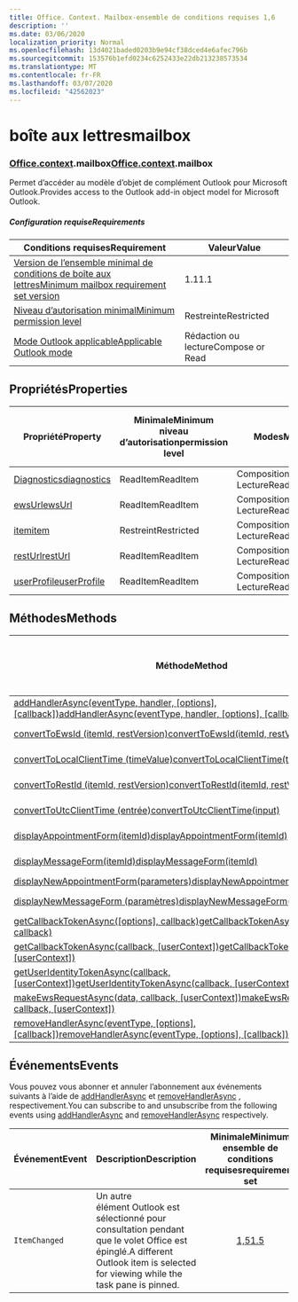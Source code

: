 ```yaml
---
title: Office. Context. Mailbox-ensemble de conditions requises 1,6
description: ''
ms.date: 03/06/2020
localization_priority: Normal
ms.openlocfilehash: 13d4021baded0203b9e94cf38dced4e6afec796b
ms.sourcegitcommit: 153576b1efd0234c6252433e22db213238573534
ms.translationtype: MT
ms.contentlocale: fr-FR
ms.lasthandoff: 03/07/2020
ms.locfileid: "42562023"
---
```

# <a name="mailbox"></a><span data-ttu-id="b4264-102">boîte aux lettres</span><span class="sxs-lookup"><span data-stu-id="b4264-102">mailbox</span></span>

### <a name="officecontextmailbox"></a><span data-ttu-id="b4264-103">[Office](office.md)[.context](office.context.md).mailbox</span><span class="sxs-lookup"><span data-stu-id="b4264-103">[Office](office.md)[.context](office.context.md).mailbox</span></span>

<span data-ttu-id="b4264-104">Permet d’accéder au modèle d’objet de complément Outlook pour Microsoft Outlook.</span><span class="sxs-lookup"><span data-stu-id="b4264-104">Provides access to the Outlook add-in object model for Microsoft Outlook.</span></span>

##### <a name="requirements"></a><span data-ttu-id="b4264-105">Configuration requise</span><span class="sxs-lookup"><span data-stu-id="b4264-105">Requirements</span></span>

|<span data-ttu-id="b4264-106">Conditions requises</span><span class="sxs-lookup"><span data-stu-id="b4264-106">Requirement</span></span>| <span data-ttu-id="b4264-107">Valeur</span><span class="sxs-lookup"><span data-stu-id="b4264-107">Value</span></span>|
|---|---|
|[<span data-ttu-id="b4264-108">Version de l’ensemble minimal de conditions de boîte aux lettres</span><span class="sxs-lookup"><span data-stu-id="b4264-108">Minimum mailbox requirement set version</span></span>](../../requirement-sets/outlook-api-requirement-sets.md)| <span data-ttu-id="b4264-109">1.1</span><span class="sxs-lookup"><span data-stu-id="b4264-109">1.1</span></span>|
|[<span data-ttu-id="b4264-110">Niveau d’autorisation minimal</span><span class="sxs-lookup"><span data-stu-id="b4264-110">Minimum permission level</span></span>](../../../outlook/understanding-outlook-add-in-permissions.md)| <span data-ttu-id="b4264-111">Restreinte</span><span class="sxs-lookup"><span data-stu-id="b4264-111">Restricted</span></span>|
|[<span data-ttu-id="b4264-112">Mode Outlook applicable</span><span class="sxs-lookup"><span data-stu-id="b4264-112">Applicable Outlook mode</span></span>](../../../outlook/outlook-add-ins-overview.md#extension-points)| <span data-ttu-id="b4264-113">Rédaction ou lecture</span><span class="sxs-lookup"><span data-stu-id="b4264-113">Compose or Read</span></span>|

## <a name="properties"></a><span data-ttu-id="b4264-114">Propriétés</span><span class="sxs-lookup"><span data-stu-id="b4264-114">Properties</span></span>

| <span data-ttu-id="b4264-115">Propriété</span><span class="sxs-lookup"><span data-stu-id="b4264-115">Property</span></span> | <span data-ttu-id="b4264-116">Minimale</span><span class="sxs-lookup"><span data-stu-id="b4264-116">Minimum</span></span><br><span data-ttu-id="b4264-117">niveau d’autorisation</span><span class="sxs-lookup"><span data-stu-id="b4264-117">permission level</span></span> | <span data-ttu-id="b4264-118">Modes</span><span class="sxs-lookup"><span data-stu-id="b4264-118">Modes</span></span> | <span data-ttu-id="b4264-119">Type de retour</span><span class="sxs-lookup"><span data-stu-id="b4264-119">Return type</span></span> | <span data-ttu-id="b4264-120">Minimale</span><span class="sxs-lookup"><span data-stu-id="b4264-120">Minimum</span></span><br><span data-ttu-id="b4264-121">ensemble de conditions requises</span><span class="sxs-lookup"><span data-stu-id="b4264-121">requirement set</span></span> |
|---|---|---|---|:---:|
| [<span data-ttu-id="b4264-122">Diagnostics</span><span class="sxs-lookup"><span data-stu-id="b4264-122">diagnostics</span></span>](/javascript/api/outlook/office.mailbox?view=outlook-js-1.6#diagnostics) | <span data-ttu-id="b4264-123">ReadItem</span><span class="sxs-lookup"><span data-stu-id="b4264-123">ReadItem</span></span> | <span data-ttu-id="b4264-124">Composition</span><span class="sxs-lookup"><span data-stu-id="b4264-124">Compose</span></span><br><span data-ttu-id="b4264-125">Lecture</span><span class="sxs-lookup"><span data-stu-id="b4264-125">Read</span></span> | [<span data-ttu-id="b4264-126">Diagnostics</span><span class="sxs-lookup"><span data-stu-id="b4264-126">Diagnostics</span></span>](/javascript/api/outlook/office.diagnostics?view=outlook-js-1.6) | [<span data-ttu-id="b4264-127">1.1</span><span class="sxs-lookup"><span data-stu-id="b4264-127">1.1</span></span>](../requirement-set-1.1/outlook-requirement-set-1.1.md) |
| [<span data-ttu-id="b4264-128">ewsUrl</span><span class="sxs-lookup"><span data-stu-id="b4264-128">ewsUrl</span></span>](/javascript/api/outlook/office.mailbox?view=outlook-js-1.6#ewsurl) | <span data-ttu-id="b4264-129">ReadItem</span><span class="sxs-lookup"><span data-stu-id="b4264-129">ReadItem</span></span> | <span data-ttu-id="b4264-130">Composition</span><span class="sxs-lookup"><span data-stu-id="b4264-130">Compose</span></span><br><span data-ttu-id="b4264-131">Lecture</span><span class="sxs-lookup"><span data-stu-id="b4264-131">Read</span></span> | <span data-ttu-id="b4264-132">String</span><span class="sxs-lookup"><span data-stu-id="b4264-132">String</span></span> | [<span data-ttu-id="b4264-133">1.1</span><span class="sxs-lookup"><span data-stu-id="b4264-133">1.1</span></span>](../requirement-set-1.1/outlook-requirement-set-1.1.md) |
| [<span data-ttu-id="b4264-134">item</span><span class="sxs-lookup"><span data-stu-id="b4264-134">item</span></span>](office.context.mailbox.item.md) | <span data-ttu-id="b4264-135">Restreint</span><span class="sxs-lookup"><span data-stu-id="b4264-135">Restricted</span></span> | <span data-ttu-id="b4264-136">Composition</span><span class="sxs-lookup"><span data-stu-id="b4264-136">Compose</span></span><br><span data-ttu-id="b4264-137">Lecture</span><span class="sxs-lookup"><span data-stu-id="b4264-137">Read</span></span> | [<span data-ttu-id="b4264-138">Élément</span><span class="sxs-lookup"><span data-stu-id="b4264-138">Item</span></span>](/javascript/api/outlook/office.item?view=outlook-js-1.6) | [<span data-ttu-id="b4264-139">1.1</span><span class="sxs-lookup"><span data-stu-id="b4264-139">1.1</span></span>](../requirement-set-1.1/outlook-requirement-set-1.1.md) |
| [<span data-ttu-id="b4264-140">restUrl</span><span class="sxs-lookup"><span data-stu-id="b4264-140">restUrl</span></span>](/javascript/api/outlook/office.mailbox?view=outlook-js-1.6#resturl) | <span data-ttu-id="b4264-141">ReadItem</span><span class="sxs-lookup"><span data-stu-id="b4264-141">ReadItem</span></span> | <span data-ttu-id="b4264-142">Composition</span><span class="sxs-lookup"><span data-stu-id="b4264-142">Compose</span></span><br><span data-ttu-id="b4264-143">Lecture</span><span class="sxs-lookup"><span data-stu-id="b4264-143">Read</span></span> | <span data-ttu-id="b4264-144">String</span><span class="sxs-lookup"><span data-stu-id="b4264-144">String</span></span> | [<span data-ttu-id="b4264-145">1,5</span><span class="sxs-lookup"><span data-stu-id="b4264-145">1.5</span></span>](../requirement-set-1.5/outlook-requirement-set-1.5.md) |
| [<span data-ttu-id="b4264-146">userProfile</span><span class="sxs-lookup"><span data-stu-id="b4264-146">userProfile</span></span>](/javascript/api/outlook/office.mailbox?view=outlook-js-1.5#userprofile) | <span data-ttu-id="b4264-147">ReadItem</span><span class="sxs-lookup"><span data-stu-id="b4264-147">ReadItem</span></span> | <span data-ttu-id="b4264-148">Composition</span><span class="sxs-lookup"><span data-stu-id="b4264-148">Compose</span></span><br><span data-ttu-id="b4264-149">Lecture</span><span class="sxs-lookup"><span data-stu-id="b4264-149">Read</span></span> | [<span data-ttu-id="b4264-150">Profil</span><span class="sxs-lookup"><span data-stu-id="b4264-150">UserProfile</span></span>](/javascript/api/outlook/office.userprofile?view=outlook-js-1.6) | [<span data-ttu-id="b4264-151">1.1</span><span class="sxs-lookup"><span data-stu-id="b4264-151">1.1</span></span>](../requirement-set-1.1/outlook-requirement-set-1.1.md) |

## <a name="methods"></a><span data-ttu-id="b4264-152">Méthodes</span><span class="sxs-lookup"><span data-stu-id="b4264-152">Methods</span></span>

| <span data-ttu-id="b4264-153">Méthode</span><span class="sxs-lookup"><span data-stu-id="b4264-153">Method</span></span> | <span data-ttu-id="b4264-154">Minimale</span><span class="sxs-lookup"><span data-stu-id="b4264-154">Minimum</span></span><br><span data-ttu-id="b4264-155">niveau d’autorisation</span><span class="sxs-lookup"><span data-stu-id="b4264-155">permission level</span></span> | <span data-ttu-id="b4264-156">Modes</span><span class="sxs-lookup"><span data-stu-id="b4264-156">Modes</span></span> | <span data-ttu-id="b4264-157">Minimale</span><span class="sxs-lookup"><span data-stu-id="b4264-157">Minimum</span></span><br><span data-ttu-id="b4264-158">ensemble de conditions requises</span><span class="sxs-lookup"><span data-stu-id="b4264-158">requirement set</span></span> |
|---|---|---|:---:|
| <span data-ttu-id="b4264-159">[addHandlerAsync(eventType, handler, [options], [callback])](/javascript/api/outlook/office.mailbox?view=outlook-js-1.6#addhandlerasync-eventtype--handler--options--callback-)</span><span class="sxs-lookup"><span data-stu-id="b4264-159">[addHandlerAsync(eventType, handler, [options], [callback])](/javascript/api/outlook/office.mailbox?view=outlook-js-1.6#addhandlerasync-eventtype--handler--options--callback-)</span></span> | <span data-ttu-id="b4264-160">ReadItem</span><span class="sxs-lookup"><span data-stu-id="b4264-160">ReadItem</span></span> | <span data-ttu-id="b4264-161">Composition</span><span class="sxs-lookup"><span data-stu-id="b4264-161">Compose</span></span><br><span data-ttu-id="b4264-162">Lecture</span><span class="sxs-lookup"><span data-stu-id="b4264-162">Read</span></span> | [<span data-ttu-id="b4264-163">1,5</span><span class="sxs-lookup"><span data-stu-id="b4264-163">1.5</span></span>](../requirement-set-1.5/outlook-requirement-set-1.5.md) |
| [<span data-ttu-id="b4264-164">convertToEwsId (itemId, restVersion)</span><span class="sxs-lookup"><span data-stu-id="b4264-164">convertToEwsId(itemId, restVersion)</span></span>](/javascript/api/outlook/office.mailbox?view=outlook-js-1.6#converttoewsid-itemid--restversion-) | <span data-ttu-id="b4264-165">Restreint</span><span class="sxs-lookup"><span data-stu-id="b4264-165">Restricted</span></span> | <span data-ttu-id="b4264-166">Composition</span><span class="sxs-lookup"><span data-stu-id="b4264-166">Compose</span></span><br><span data-ttu-id="b4264-167">Lecture</span><span class="sxs-lookup"><span data-stu-id="b4264-167">Read</span></span> | [<span data-ttu-id="b4264-168">1.3</span><span class="sxs-lookup"><span data-stu-id="b4264-168">1.3</span></span>](../requirement-set-1.3/outlook-requirement-set-1.3.md) |
| [<span data-ttu-id="b4264-169">convertToLocalClientTime (timeValue)</span><span class="sxs-lookup"><span data-stu-id="b4264-169">convertToLocalClientTime(timeValue)</span></span>](/javascript/api/outlook/office.mailbox?view=outlook-js-1.6#converttolocalclienttime-timevalue-) | <span data-ttu-id="b4264-170">ReadItem</span><span class="sxs-lookup"><span data-stu-id="b4264-170">ReadItem</span></span> | <span data-ttu-id="b4264-171">Composition</span><span class="sxs-lookup"><span data-stu-id="b4264-171">Compose</span></span><br><span data-ttu-id="b4264-172">Lecture</span><span class="sxs-lookup"><span data-stu-id="b4264-172">Read</span></span> | [<span data-ttu-id="b4264-173">1.1</span><span class="sxs-lookup"><span data-stu-id="b4264-173">1.1</span></span>](../requirement-set-1.1/outlook-requirement-set-1.1.md) |
| [<span data-ttu-id="b4264-174">convertToRestId (itemId, restVersion)</span><span class="sxs-lookup"><span data-stu-id="b4264-174">convertToRestId(itemId, restVersion)</span></span>](/javascript/api/outlook/office.mailbox?view=outlook-js-1.6#converttorestid-itemid--restversion-) | <span data-ttu-id="b4264-175">Restreint</span><span class="sxs-lookup"><span data-stu-id="b4264-175">Restricted</span></span> | <span data-ttu-id="b4264-176">Composition</span><span class="sxs-lookup"><span data-stu-id="b4264-176">Compose</span></span><br><span data-ttu-id="b4264-177">Lecture</span><span class="sxs-lookup"><span data-stu-id="b4264-177">Read</span></span> | [<span data-ttu-id="b4264-178">1.3</span><span class="sxs-lookup"><span data-stu-id="b4264-178">1.3</span></span>](../requirement-set-1.3/outlook-requirement-set-1.3.md) |
| [<span data-ttu-id="b4264-179">convertToUtcClientTime (entrée)</span><span class="sxs-lookup"><span data-stu-id="b4264-179">convertToUtcClientTime(input)</span></span>](/javascript/api/outlook/office.mailbox?view=outlook-js-1.6#converttoutcclienttime-input-) | <span data-ttu-id="b4264-180">ReadItem</span><span class="sxs-lookup"><span data-stu-id="b4264-180">ReadItem</span></span> | <span data-ttu-id="b4264-181">Composition</span><span class="sxs-lookup"><span data-stu-id="b4264-181">Compose</span></span><br><span data-ttu-id="b4264-182">Lecture</span><span class="sxs-lookup"><span data-stu-id="b4264-182">Read</span></span> | [<span data-ttu-id="b4264-183">1.1</span><span class="sxs-lookup"><span data-stu-id="b4264-183">1.1</span></span>](../requirement-set-1.1/outlook-requirement-set-1.1.md) |
| [<span data-ttu-id="b4264-184">displayAppointmentForm(itemId)</span><span class="sxs-lookup"><span data-stu-id="b4264-184">displayAppointmentForm(itemId)</span></span>](/javascript/api/outlook/office.mailbox?view=outlook-js-1.6#displayappointmentform-itemid-) | <span data-ttu-id="b4264-185">ReadItem</span><span class="sxs-lookup"><span data-stu-id="b4264-185">ReadItem</span></span> | <span data-ttu-id="b4264-186">Composition</span><span class="sxs-lookup"><span data-stu-id="b4264-186">Compose</span></span><br><span data-ttu-id="b4264-187">Lecture</span><span class="sxs-lookup"><span data-stu-id="b4264-187">Read</span></span> | [<span data-ttu-id="b4264-188">1.1</span><span class="sxs-lookup"><span data-stu-id="b4264-188">1.1</span></span>](../requirement-set-1.1/outlook-requirement-set-1.1.md) |
| [<span data-ttu-id="b4264-189">displayMessageForm(itemId)</span><span class="sxs-lookup"><span data-stu-id="b4264-189">displayMessageForm(itemId)</span></span>](/javascript/api/outlook/office.mailbox?view=outlook-js-1.6#displaymessageform-itemid-) | <span data-ttu-id="b4264-190">ReadItem</span><span class="sxs-lookup"><span data-stu-id="b4264-190">ReadItem</span></span> | <span data-ttu-id="b4264-191">Composition</span><span class="sxs-lookup"><span data-stu-id="b4264-191">Compose</span></span><br><span data-ttu-id="b4264-192">Lecture</span><span class="sxs-lookup"><span data-stu-id="b4264-192">Read</span></span> | [<span data-ttu-id="b4264-193">1.1</span><span class="sxs-lookup"><span data-stu-id="b4264-193">1.1</span></span>](../requirement-set-1.1/outlook-requirement-set-1.1.md) |
| [<span data-ttu-id="b4264-194">displayNewAppointmentForm(parameters)</span><span class="sxs-lookup"><span data-stu-id="b4264-194">displayNewAppointmentForm(parameters)</span></span>](/javascript/api/outlook/office.mailbox?view=outlook-js-1.6#displaynewappointmentform-parameters-) | <span data-ttu-id="b4264-195">ReadItem</span><span class="sxs-lookup"><span data-stu-id="b4264-195">ReadItem</span></span> | <span data-ttu-id="b4264-196">Lecture</span><span class="sxs-lookup"><span data-stu-id="b4264-196">Read</span></span> | [<span data-ttu-id="b4264-197">1.1</span><span class="sxs-lookup"><span data-stu-id="b4264-197">1.1</span></span>](../requirement-set-1.1/outlook-requirement-set-1.1.md) |
| [<span data-ttu-id="b4264-198">displayNewMessageForm (paramètres)</span><span class="sxs-lookup"><span data-stu-id="b4264-198">displayNewMessageForm(parameters)</span></span>](/javascript/api/outlook/office.mailbox?view=outlook-js-1.6#displaynewmessageform-parameters-) | <span data-ttu-id="b4264-199">ReadItem</span><span class="sxs-lookup"><span data-stu-id="b4264-199">ReadItem</span></span> | <span data-ttu-id="b4264-200">Composition</span><span class="sxs-lookup"><span data-stu-id="b4264-200">Compose</span></span><br><span data-ttu-id="b4264-201">Lecture</span><span class="sxs-lookup"><span data-stu-id="b4264-201">Read</span></span> | [<span data-ttu-id="b4264-202">1,6</span><span class="sxs-lookup"><span data-stu-id="b4264-202">1.6</span></span>](../requirement-set-1.6/outlook-requirement-set-1.6.md) |
| <span data-ttu-id="b4264-203">[getCallbackTokenAsync([options], callback)](/javascript/api/outlook/office.mailbox?view=outlook-js-1.6#getcallbacktokenasync-options--callback-)</span><span class="sxs-lookup"><span data-stu-id="b4264-203">[getCallbackTokenAsync([options], callback)](/javascript/api/outlook/office.mailbox?view=outlook-js-1.6#getcallbacktokenasync-options--callback-)</span></span> | <span data-ttu-id="b4264-204">ReadItem</span><span class="sxs-lookup"><span data-stu-id="b4264-204">ReadItem</span></span> | <span data-ttu-id="b4264-205">Composition</span><span class="sxs-lookup"><span data-stu-id="b4264-205">Compose</span></span><br><span data-ttu-id="b4264-206">Lecture</span><span class="sxs-lookup"><span data-stu-id="b4264-206">Read</span></span> | [<span data-ttu-id="b4264-207">1,5</span><span class="sxs-lookup"><span data-stu-id="b4264-207">1.5</span></span>](../requirement-set-1.5/outlook-requirement-set-1.5.md) |
| <span data-ttu-id="b4264-208">[getCallbackTokenAsync(callback, [userContext])](/javascript/api/outlook/office.mailbox?view=outlook-js-1.6#getcallbacktokenasync-callback--usercontext-)</span><span class="sxs-lookup"><span data-stu-id="b4264-208">[getCallbackTokenAsync(callback, [userContext])](/javascript/api/outlook/office.mailbox?view=outlook-js-1.6#getcallbacktokenasync-callback--usercontext-)</span></span> | <span data-ttu-id="b4264-209">ReadItem</span><span class="sxs-lookup"><span data-stu-id="b4264-209">ReadItem</span></span> | <span data-ttu-id="b4264-210">Composition</span><span class="sxs-lookup"><span data-stu-id="b4264-210">Compose</span></span><br><span data-ttu-id="b4264-211">Lecture</span><span class="sxs-lookup"><span data-stu-id="b4264-211">Read</span></span> | [<span data-ttu-id="b4264-212">1.3</span><span class="sxs-lookup"><span data-stu-id="b4264-212">1.3</span></span>](../requirement-set-1.3/outlook-requirement-set-1.3.md)<br>[<span data-ttu-id="b4264-213">1.1</span><span class="sxs-lookup"><span data-stu-id="b4264-213">1.1</span></span>](../requirement-set-1.1/outlook-requirement-set-1.1.md) |
| <span data-ttu-id="b4264-214">[getUserIdentityTokenAsync(callback, [userContext])](/javascript/api/outlook/office.mailbox?view=outlook-js-1.6#getuseridentitytokenasync-callback--usercontext-)</span><span class="sxs-lookup"><span data-stu-id="b4264-214">[getUserIdentityTokenAsync(callback, [userContext])](/javascript/api/outlook/office.mailbox?view=outlook-js-1.6#getuseridentitytokenasync-callback--usercontext-)</span></span> | <span data-ttu-id="b4264-215">ReadItem</span><span class="sxs-lookup"><span data-stu-id="b4264-215">ReadItem</span></span> | <span data-ttu-id="b4264-216">Composition</span><span class="sxs-lookup"><span data-stu-id="b4264-216">Compose</span></span><br><span data-ttu-id="b4264-217">Lecture</span><span class="sxs-lookup"><span data-stu-id="b4264-217">Read</span></span> | [<span data-ttu-id="b4264-218">1.1</span><span class="sxs-lookup"><span data-stu-id="b4264-218">1.1</span></span>](../requirement-set-1.1/outlook-requirement-set-1.1.md) |
| <span data-ttu-id="b4264-219">[makeEwsRequestAsync(data, callback, [userContext])](/javascript/api/outlook/office.mailbox?view=outlook-js-1.6#makeewsrequestasync-data--callback--usercontext-)</span><span class="sxs-lookup"><span data-stu-id="b4264-219">[makeEwsRequestAsync(data, callback, [userContext])](/javascript/api/outlook/office.mailbox?view=outlook-js-1.6#makeewsrequestasync-data--callback--usercontext-)</span></span> | <span data-ttu-id="b4264-220">ReadWriteMailbox</span><span class="sxs-lookup"><span data-stu-id="b4264-220">ReadWriteMailbox</span></span> | <span data-ttu-id="b4264-221">Composition</span><span class="sxs-lookup"><span data-stu-id="b4264-221">Compose</span></span><br><span data-ttu-id="b4264-222">Lecture</span><span class="sxs-lookup"><span data-stu-id="b4264-222">Read</span></span> | [<span data-ttu-id="b4264-223">1.1</span><span class="sxs-lookup"><span data-stu-id="b4264-223">1.1</span></span>](../requirement-set-1.1/outlook-requirement-set-1.1.md) |
| <span data-ttu-id="b4264-224">[removeHandlerAsync(eventType, [options], [callback])](/javascript/api/outlook/office.mailbox?view=outlook-js-1.6#removehandlerasync-eventtype--options--callback-)</span><span class="sxs-lookup"><span data-stu-id="b4264-224">[removeHandlerAsync(eventType, [options], [callback])](/javascript/api/outlook/office.mailbox?view=outlook-js-1.6#removehandlerasync-eventtype--options--callback-)</span></span> | <span data-ttu-id="b4264-225">ReadItem</span><span class="sxs-lookup"><span data-stu-id="b4264-225">ReadItem</span></span> | <span data-ttu-id="b4264-226">Composition</span><span class="sxs-lookup"><span data-stu-id="b4264-226">Compose</span></span><br><span data-ttu-id="b4264-227">Lecture</span><span class="sxs-lookup"><span data-stu-id="b4264-227">Read</span></span> | [<span data-ttu-id="b4264-228">1,5</span><span class="sxs-lookup"><span data-stu-id="b4264-228">1.5</span></span>](../requirement-set-1.5/outlook-requirement-set-1.5.md) |

## <a name="events"></a><span data-ttu-id="b4264-229">Événements</span><span class="sxs-lookup"><span data-stu-id="b4264-229">Events</span></span>

<span data-ttu-id="b4264-230">Vous pouvez vous abonner et annuler l’abonnement aux événements suivants à l’aide de [addHandlerAsync](/javascript/api/outlook/office.mailbox?view=outlook-js-1.6#addhandlerasync-eventtype--handler--options--callback-) et [removeHandlerAsync](/javascript/api/outlook/office.mailbox?view=outlook-js-1.6#removehandlerasync-eventtype--options--callback-) , respectivement.</span><span class="sxs-lookup"><span data-stu-id="b4264-230">You can subscribe to and unsubscribe from the following events using [addHandlerAsync](/javascript/api/outlook/office.mailbox?view=outlook-js-1.6#addhandlerasync-eventtype--handler--options--callback-) and [removeHandlerAsync](/javascript/api/outlook/office.mailbox?view=outlook-js-1.6#removehandlerasync-eventtype--options--callback-) respectively.</span></span>

| <span data-ttu-id="b4264-231">Événement</span><span class="sxs-lookup"><span data-stu-id="b4264-231">Event</span></span> | <span data-ttu-id="b4264-232">Description</span><span class="sxs-lookup"><span data-stu-id="b4264-232">Description</span></span> | <span data-ttu-id="b4264-233">Minimale</span><span class="sxs-lookup"><span data-stu-id="b4264-233">Minimum</span></span><br><span data-ttu-id="b4264-234">ensemble de conditions requises</span><span class="sxs-lookup"><span data-stu-id="b4264-234">requirement set</span></span> |
|---|---|:---:|
|`ItemChanged`| <span data-ttu-id="b4264-235">Un autre élément Outlook est sélectionné pour consultation pendant que le volet Office est épinglé.</span><span class="sxs-lookup"><span data-stu-id="b4264-235">A different Outlook item is selected for viewing while the task pane is pinned.</span></span> | [<span data-ttu-id="b4264-236">1,5</span><span class="sxs-lookup"><span data-stu-id="b4264-236">1.5</span></span>](../requirement-set-1.5/outlook-requirement-set-1.5.md) |
